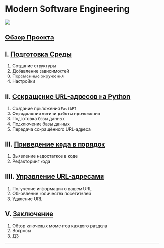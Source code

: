 # Modern Software Engineering

![][img]

## [Обзор Проекта][overview]

## I. [Подготовка Среды][env]

1. Создание структуры
2. Добавление зависимостей
3. Переменные окружения
4. Настройки

## II. [Сокращение URL-адресов на Python][url_shortener]

1. Создание приложения `FastAPI`
2. Определение логики работы приложения
3. Подготовка базы данных
4. Подключение базы данных
5. Передача сокращённого URL-адреса

## III. [Приведение кода в порядок][tidy_up_code]

1. Выявление недостатков в коде
2. Рефакторинг кода

## IIII. [Управление URL-адресами][manage_urls]

1. Получение информации о вашем URL
2. Обновление количества посетителей
3. Удаление URL

## V. [Заключение][conclusions]

1. Обзор ключевых моментов каждого раздела
2. Вопросы
3. [ДЗ][homework]

---

[img]: assets/img/img.png

[overview]: assets/materials/overview.md "Обзор Проекта"

[env]: assets/materials/env.md "Подготовка Среды"

[url_shortener]: assets/materials/url_shortener.md "url_shortener"

[tidy_up_code]: assets/materials/tidy_up_code.md "tidy_up_code"

[manage_urls]: assets/materials/manage_urls.md "manage_urls"

[conclusions]: assets/materials/conclusions.md "conclusions"

[homework]: assets/materials/homework.md "homework"
